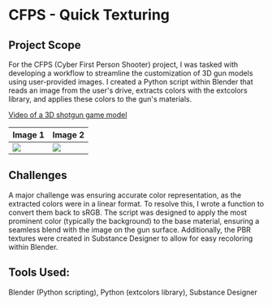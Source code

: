 # CFPS - Quick Texturing

## Project Scope

For the CFPS (Cyber First Person Shooter) project, I was tasked with developing a workflow to streamline the customization of 3D gun models using user-provided images. I created a Python script within Blender that reads an image from the user's drive, extracts colors with the extcolors library, and applies these colors to the gun's materials.

[Video of a 3D shotgun game model](https://github.com/user-attachments/assets/aa87f0bb-d638-4afb-b85e-571f3d8bc4f0)

| Image 1 | Image 2 |
| ------------- | ------------- |
| ![](https://github.com/user-attachments/assets/b4dccbe5-5b05-4a46-b1e8-a7d0ac81b61c) | ![](https://github.com/user-attachments/assets/1cf44141-ff1a-4ec4-9570-445777a0da08) |

## Challenges
A major challenge was ensuring accurate color representation, as the extracted colors were in a linear format. To resolve this, I wrote a function to convert them back to sRGB. The script was designed to apply the most prominent color (typically the background) to the base material, ensuring a seamless blend with the image on the gun surface. Additionally, the PBR textures were created in Substance Designer to allow for easy recoloring within Blender.

## Tools Used:
Blender (Python scripting), Python (extcolors library), Substance Designer
